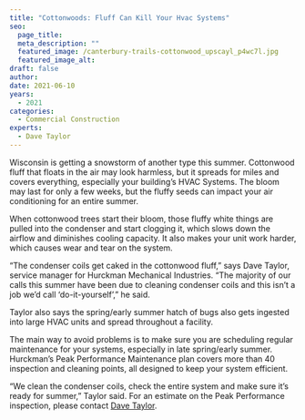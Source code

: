 ```yaml
---
title: "Cottonwoods: Fluff Can Kill Your Hvac Systems"
seo:
  page_title: 
  meta_description: ""
  featured_image: /canterbury-trails-cottonwood_upscayl_p4wc7l.jpg
  featured_image_alt:
draft: false
author:
date: 2021-06-10
years: 
  - 2021
categories:
  - Commercial Construction
experts: 
  - Dave Taylor
---
```


Wisconsin is getting a snowstorm of another type this summer. Cottonwood fluff that floats in the air may look harmless, but it spreads for miles and covers everything, especially your building’s HVAC Systems. The bloom may last for only a few weeks, but the fluffy seeds can impact your air conditioning for an entire summer.

When cottonwood trees start their bloom, those fluffy white things are pulled into the condenser and start clogging it, which slows down the airflow and diminishes cooling capacity. It also makes your unit work harder, which causes wear and tear on the system.

“The condenser coils get caked in the cottonwood fluff,” says Dave Taylor, service manager for Hurckman Mechanical Industries. “The majority of our calls this summer have been due to cleaning condenser coils and this isn’t a job we’d call ‘do-it-yourself’,” he said.

Taylor also says the spring/early summer hatch of bugs also gets ingested into large HVAC units and spread throughout a facility.

The main way to avoid problems is to make sure you are scheduling regular maintenance for your systems, especially in late spring/early summer. Hurckman’s Peak Performance Maintenance plan covers more than 40 inspection and cleaning points, all designed to keep your system efficient.

“We clean the condenser coils, check the entire system and make sure it’s ready for summer,” Taylor said. For an estimate on the Peak Performance inspection, please contact [Dave Taylor](mailto:davetaylor@hurckman.com).